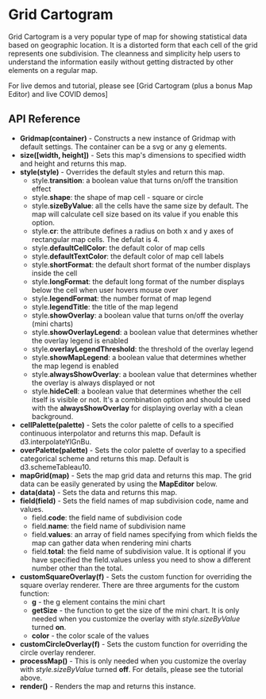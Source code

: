 # Grid Cartogram

Grid Cartogram is a very popular type of map for showing statistical data based on geographic location. It is a distorted form that each cell of the grid represents one subdivision. The cleanness and simplicity help users to understand the information easily without getting distracted by other elements on a regular map.


For live demos and tutorial, please see [Grid Cartogram (plus a bonus Map Editor) and live COVID demos]

## API Reference
* **Gridmap(container)** - Constructs a new instance of Gridmap with default settings. The container can be a svg or any g elements.
* **size([width, height])** - Sets this map's dimensions to specified width and height and returns this map.
* **style(style)** - Overrides the default styles and return this map.
  * style.**transition**: a boolean value that turns on/off the transition effect
  * style.**shape**: the shape of map cell - square or circle
  * style.**sizeByValue**: all the cells have the same size by default. The map will calculate cell size based on its value if you enable this option.
  * style.**cr**: the attribute defines a radius on both x and y axes of rectangular map cells. The defulat is 4.
  * style.**defaultCellColor**: the default color of map cells
  * style.**defaultTextColor**: the default color of map cell labels
  * style.**shortFormat**: the default short format of the number displays inside the cell
  * style.**longFormat**: the default long format of the number displays below the cell when user hovers mouse over
  * style.**legendFormat**: the number format of map legend
  * style.**legendTitle**: the title of the map legend
  * style.**showOverlay**: a boolean value that turns on/off the overlay (mini charts)
  * style.**showOverlayLegend**: a boolean value that determines whether the overlay legend is enabled
  * style.**overlayLegendThreshold**: the threshold of the overlay legend
  * style.**showMapLegend**: a boolean value that determines whether the map legend is enabled
  * style.**alwaysShowOverlay**: a boolean value that determines whether the overlay is always displayed or not
  * style.**hideCell**: a boolean value that determines whether the cell itself is visible or not. It's a combination option and should be used with the **alwaysShowOverlay** for displaying overlay with a clean background.
* **cellPalette(palette)** - Sets the color palette of cells to a specified continuous interpolator and returns this map. Default is d3.interpolateYlGnBu.
* **overPalette(palette)** - Sets the color palette of overlay to a specified categorical scheme and returns this map. Default is d3.schemeTableau10.
* **mapGrid(map)** - Sets the map grid data and returns this map. The grid data can be easily generated by using the **MapEditor** below.
* **data(data)** - Sets the data and returns this map.
* **field(field)** - Sets the field names of map subdivision code, name and values.
  * field.**code**: the field name of subdivision code
  * field.**name**: the field name of subdivision name
  * field.**values**: an array of field names specifying from which fields the map can gather data when rendering mini charts
  * field.**total**: the field name of subdivision value. It is optional if you have specified the field.values unless you need to show a different number other than the total.
* **customSquareOverlay(f)** - Sets the custom function for overriding the square overlay renderer. There are three arguments for the custom function:
  * **g** - the g element contains the mini chart
  * **getSize** - the function to get the size of the mini chart. It is only needed when you customize the overlay with  *style.sizeByValue* turned **on**.
  * **color** - the color scale of the values
* **customCircleOverlay(f)** - Sets the custom function for overriding the circle overlay renderer.
* **processMap()** - This is only needed when you customize the overlay with *style.sizeByValue* turned **off**. For details, please see the tutorial above.
* **render()** - Renders the map and returns this instance.